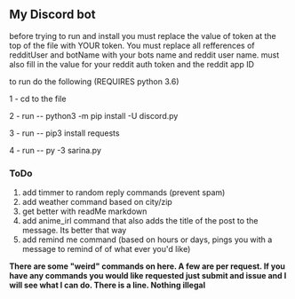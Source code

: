 ## My Discord bot

before trying to run and install you must replace the value of token at the top of the file with YOUR token. 
You must replace all refferences of redditUser and botName with your bots name and reddit user name.
must also fill in the value for your reddit auth token and the reddit app ID

to run do the following (REQUIRES python 3.6)

1 - cd to the file

2 - run -- python3 -m pip install -U discord.py

3 - run -- pip3 install requests

4 - run -- py -3 sarina.py


### ToDo
1. add timmer to random reply commands (prevent spam)
2. add weather command based on city/zip
3. get better with readMe markdown
4. add anime_irl command that also adds the title of the post to the message. Its better that way
5. add remind me command (based on hours or days, pings you with a message to remind of of what ever you'd like)

**There are some "weird" commands on here. A few are per request. If you have any commands you would like requested just submit and issue and I will see what I can do. There is a line. Nothing illegal**